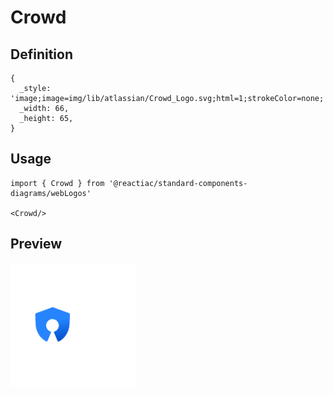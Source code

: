 # Crowd

## Definition

```
{
  _style: 'image;image=img/lib/atlassian/Crowd_Logo.svg;html=1;strokeColor=none;',
  _width: 66,
  _height: 65,
}
```

## Usage

```
import { Crowd } from '@reactiac/standard-components-diagrams/webLogos'

<Crowd/>
```

## Preview

<img src="./crowd.png" width="200"/>
